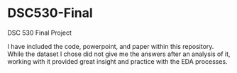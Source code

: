 # DSC530-Final
DSC 530 Final Project

I have included the code, powerpoint, and paper within this repository. While the dataset I chose did not give me the answers after an analysis of it, 
working with it provided great insight and practice with the EDA processes.
